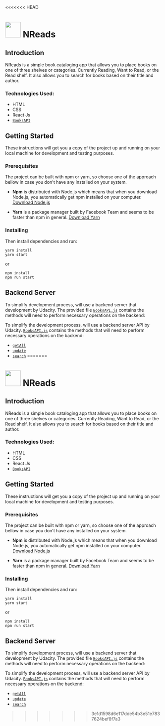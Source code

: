 <<<<<<< HEAD
# <img src="public/favicon.ico" width="50px"> NReads


## Introduction
NReads is a simple book cataloging app that allows you to place books on one of three shelves or categories. Currently Reading, Want to Read, or the Read shelf. It also allows you to search for books based on their title and author.


### Technologies Used:
* HTML
* CSS
* React Js
* [`BooksAPI`](src/Api.js)

## Getting Started

These instructions will get you a copy of the project up and running on your local machine for development and testing purposes.

### Prerequisites

The project can be built with npm or yarn, so choose one of the approach bellow in case you don't have any installed on your system.

* **Npm** is distributed with Node.js which means that when you download Node.js, you automatically get npm installed on your computer. [Download Node.js](https://nodejs.org/en/download/)

* **Yarn** is a package manager built by Facebook Team and seems to be faster than npm in general.  [Download Yarn](https://yarnpkg.com/en/docs/install)

### Installing

Then install dependencies and run:

```
yarn install
yarn start
```

or

```
npm install
npm run start
```


## Backend Server

To simplify development process, will use a backend server that development by Udacity. The provided file [`BooksAPI.js`](src/BooksAPI.js) contains the methods will need to perform necessary operations on the backend:


To simplify the development process, will use a backend server API by Udacity. [`BooksAPI.js`](src/Api.js) contains the methods that will need to perform necessary operations on the backend:

* [`getAll`](#getall)
* [`update`](#update)
* [`search`](#search)
=======
# <img src="public/favicon.ico" width="50px"> NReads


## Introduction
NReads is a simple book cataloging app that allows you to place books on one of three shelves or categories. Currently Reading, Want to Read, or the Read shelf. It also allows you to search for books based on their title and author.


### Technologies Used:
* HTML
* CSS
* React Js
* [`BooksAPI`](src/Api.js)

## Getting Started

These instructions will get you a copy of the project up and running on your local machine for development and testing purposes.

### Prerequisites

The project can be built with npm or yarn, so choose one of the approach bellow in case you don't have any installed on your system.

* **Npm** is distributed with Node.js which means that when you download Node.js, you automatically get npm installed on your computer. [Download Node.js](https://nodejs.org/en/download/)

* **Yarn** is a package manager built by Facebook Team and seems to be faster than npm in general.  [Download Yarn](https://yarnpkg.com/en/docs/install)

### Installing

Then install dependencies and run:

```
yarn install
yarn start
```

or

```
npm install
npm run start
```


## Backend Server

To simplify development process, will use a backend server that development by Udacity. The provided file [`BooksAPI.js`](src/BooksAPI.js) contains the methods will need to perform necessary operations on the backend:


To simplify the development process, will use a backend server API by Udacity. [`BooksAPI.js`](src/Api.js) contains the methods that will need to perform necessary operations on the backend:

* [`getAll`](#getall)
* [`update`](#update)
* [`search`](#search)
>>>>>>> 3e1d1598d6e117dde54b3e51e7837624bef8f7a3
